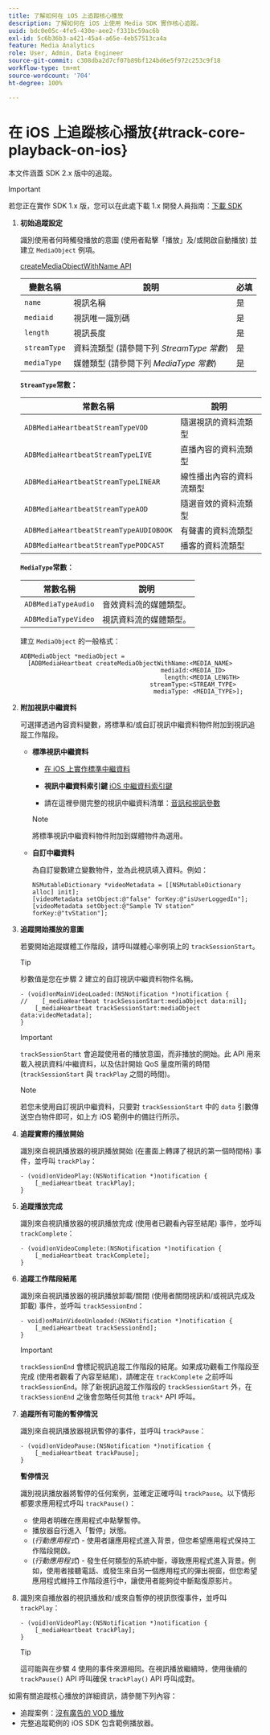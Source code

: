 ```yaml
---
title: 了解如何在 iOS 上追蹤核心播放
description: 了解如何在 iOS 上使用 Media SDK 實作核心追蹤。
uuid: bdc0e05c-4fe5-430e-aee2-f331bc59ac6b
exl-id: 5c6b36b3-a421-45a4-a65e-4eb57513ca4a
feature: Media Analytics
role: User, Admin, Data Engineer
source-git-commit: c308dba2d7cf07b89bf124bd6e5f972c253c9f18
workflow-type: tm+mt
source-wordcount: '704'
ht-degree: 100%

---
```


# 在 iOS 上追蹤核心播放{#track-core-playback-on-ios}

本文件涵蓋 SDK 2.x 版中的追蹤。

>[!IMPORTANT]
>
>若您正在實作 SDK 1.x 版，您可以在此處下載 1.x 開發人員指南：[下載 SDK](/help/getting-started/download-sdks.md)

1. **初始追蹤設定**

   識別使用者何時觸發播放的意圖 (使用者點擊「播放」及/或開啟自動播放) 並建立 `MediaObject` 例項。

   [createMediaObjectWithName API](https://adobe-marketing-cloud.github.io/media-sdks/reference/ios/Classes/ADBMediaHeartbeat.html#//api/name/createMediaObjectWithName:mediaId:length:streamType:mediaType:)

   | 變數名稱 | 說明 | 必填 |
   |---|---|---|
   | `name` | 視訊名稱 | 是 |
   | `mediaid` | 視訊唯一識別碼 | 是 |
   | `length` | 視訊長度 | 是 |
   | `streamType` | 資料流類型 (請參閱下列 _StreamType 常數_) | 是 |
   | `mediaType` | 媒體類型 (請參閱下列 _MediaType 常數_) | 是 |

   **`StreamType`常數：**

   | 常數名稱 | 說明 |
   |---|---|
   | `ADBMediaHeartbeatStreamTypeVOD` | 隨選視訊的資料流類型 |
   | `ADBMediaHeartbeatStreamTypeLIVE` | 直播內容的資料流類型 |
   | `ADBMediaHeartbeatStreamTypeLINEAR` | 線性播出內容的資料流類型 |
   | `ADBMediaHeartbeatStreamTypeAOD` | 隨選音效的資料流類型 |
   | `ADBMediaHeartbeatStreamTypeAUDIOBOOK` | 有聲書的資料流類型 |
   | `ADBMediaHeartbeatStreamTypePODCAST` | 播客的資料流類型 |

   **`MediaType`常數：**

   | 常數名稱 | 說明 |
   |---|---|
   | `ADBMediaTypeAudio` | 音效資料流的媒體類型。 |
   | `ADBMediaTypeVideo` | 視訊資料流的媒體類型。 |

   建立 `MediaObject` 的一般格式：

   ```
   ADBMediaObject *mediaObject =  
     [ADBMediaHeartbeat createMediaObjectWithName:<MEDIA_NAME>
                                          mediaId:<MEDIA_ID>
                                           length:<MEDIA_LENGTH>                       
                                       streamType:<STREAM_TYPE>
                                        mediaType: <MEDIA_TYPE>];
   ```

1. **附加視訊中繼資料**

   可選擇透過內容資料變數，將標準和/或自訂視訊中繼資料物件附加到視訊追蹤工作階段。

   * **標準視訊中繼資料**

      * [在 iOS 上實作標準中繼資料](/help/use-cases/track-av-playback/impl-std-metadata/impl-std-metadata-ios.md)
      * **視訊中繼資料索引鍵**
        [iOS 中繼資料索引鍵](/help/use-cases/track-av-playback/impl-std-metadata/ios-metadata-keys.md)

      * 請在這裡參閱完整的視訊中繼資料清單：[音訊和視訊參數](/help/implementation/variables/audio-video-parameters.md)

     >[!NOTE]
     >
     >將標準視訊中繼資料物件附加到媒體物件為選用。

   * **自訂中繼資料**

     為自訂變數建立變數物件，並為此視訊填入資料。例如：

     ```
     NSMutableDictionary *videoMetadata = [[NSMutableDictionary alloc] init];
     [videoMetadata setObject:@"false" forKey:@"isUserLoggedIn"];
     [videoMetadata setObject:@"Sample TV station" forKey:@"tvStation"];
     ```

1. **追蹤開始播放的意圖**

   若要開始追蹤媒體工作階段，請呼叫媒體心率例項上的 `trackSessionStart`。

   >[!TIP]
   >
   >秒數值是您在步驟 2 建立的自訂視訊中繼資料物件名稱。

   ```
   - (void)onMainVideoLoaded:(NSNotification *)notification {
   //    [_mediaHeartbeat trackSessionStart:mediaObject data:nil];
       [_mediaHeartbeat trackSessionStart:mediaObject data:videoMetadata];
   }
   ```

   >[!IMPORTANT]
   >
   >`trackSessionStart` 會追蹤使用者的播放意圖，而非播放的開始。此 API 用來載入視訊資料/中繼資料，以及估計開始 QoS 量度所需的時間 (`trackSessionStart` 與 `trackPlay` 之間的時間)。

   >[!NOTE]
   >
   >若您未使用自訂視訊中繼資料，只要對 `trackSessionStart` 中的 `data` 引數傳送空白物件即可，如上方 iOS 範例中的備註行所示。

1. **追蹤實際的播放開始**

   識別來自視訊播放器的視訊播放開始 (在畫面上轉譯了視訊的第一個時間格) 事件，並呼叫 `trackPlay`：

   ```
   - (void)onVideoPlay:(NSNotification *)notification {
       [_mediaHeartbeat trackPlay];
   }
   ```

1. **追蹤播放完成**

   識別來自視訊播放器的視訊播放完成 (使用者已觀看內容至結尾) 事件，並呼叫 `trackComplete`：

   ```
   - (void)onVideoComplete:(NSNotification *)notification {
       [_mediaHeartbeat trackComplete];
   }
   ```

1. **追蹤工作階段結尾**

   識別來自視訊播放器的視訊播放卸載/關閉 (使用者關閉視訊和/或視訊完成及卸載) 事件，並呼叫 `trackSessionEnd`：

   ```
   - void)onMainVideoUnloaded:(NSNotification *)notification {
       [_mediaHeartbeat trackSessionEnd];
   }
   ```

   >[!IMPORTANT]
   >
   >`trackSessionEnd` 會標記視訊追蹤工作階段的結尾。如果成功觀看工作階段至完成 (使用者觀看了內容至結尾)，請確定在 `trackComplete` 之前呼叫 `trackSessionEnd`。除了新視訊追蹤工作階段的 `trackSessionStart` 外，在 `trackSessionEnd` 之後會忽略任何其他 `track*` API 呼叫。

1. **追蹤所有可能的暫停情況**

   識別來自視訊播放器視訊暫停的事件，並呼叫 `trackPause`：

   ```
   - (void)onVideoPause:(NSNotification *)notification {
       [_mediaHeartbeat trackPause];
   }
   ```

   **暫停情況**

   識別視訊播放器將暫停的任何案例，並確定正確呼叫 `trackPause`。以下情形都要求應用程式呼叫 `trackPause()`：

   * 使用者明確在應用程式中點擊暫停。
   * 播放器自行進入「暫停」狀態。
   * (*行動應用程式*) - 使用者讓應用程式進入背景，但您希望應用程式保持工作階段開啟。
   * (*行動應用程式*) - 發生任何類型的系統中斷，導致應用程式進入背景。例如，使用者接聽電話、或發生來自另一個應用程式的彈出視窗，但您希望應用程式維持工作階段進行中，讓使用者能夠從中斷點復原影片。

1. 識別來自播放器的視訊播放和/或來自暫停的視訊恢復事件，並呼叫 `trackPlay`：

   ```
   - (void)onVideoPlay:(NSNotification *)notification {
       [_mediaHeartbeat trackPlay];
   }
   ```

   >[!TIP]
   >
   >這可能與在步驟 4 使用的事件來源相同。在視訊播放繼續時，使用後續的 `trackPause()` API 呼叫確保 `trackPlay()` API 呼叫成對。

如需有關追蹤核心播放的詳細資訊，請參閱下列內容：

* 追蹤案例：[沒有廣告的 VOD 播放](/help/use-cases/tracking-scenarios/vod-no-intrs-details.md)
* 完整追蹤範例的 iOS SDK 包含範例播放器。
